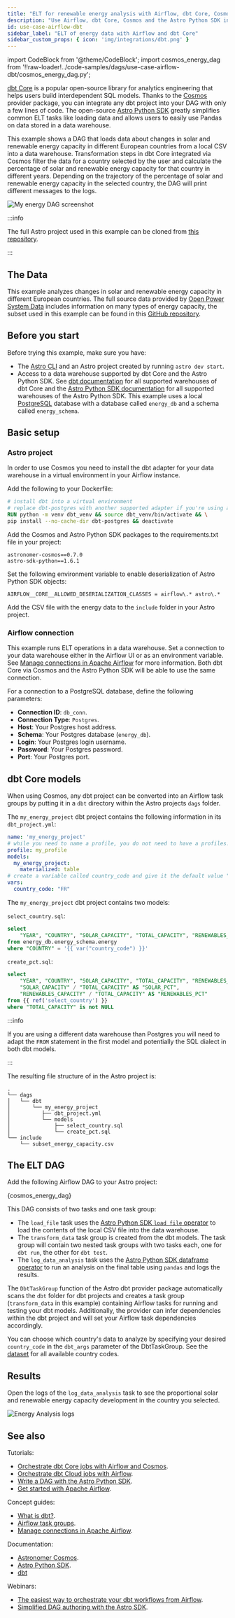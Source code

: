 ```yaml
---
title: "ELT for renewable energy analysis with Airflow, dbt Core, Cosmos and the Astro Python SDK"
description: "Use Airflow, dbt Core, Cosmos and the Astro Python SDK in an ELT pipeline to analyze energy data."
id: use-case-airflow-dbt
sidebar_label: "ELT of energy data with Airflow and dbt Core"
sidebar_custom_props: { icon: 'img/integrations/dbt.png' }
---
```


import CodeBlock from '@theme/CodeBlock';
import cosmos_energy_dag from '!!raw-loader!../code-samples/dags/use-case-airflow-dbt/cosmos_energy_dag.py';

[dbt Core](https://docs.getdbt.com/) is a popular open-source library for analytics engineering that helps users build interdependent SQL models. Thanks to the [Cosmos](https://astronomer.github.io/astronomer-cosmos/) provider package, you can integrate any dbt project into your DAG with only a few lines of code. The open-source [Astro Python SDK]((https://astro-sdk-python.readthedocs.io/en/stable/index.html)) greatly simplifies common ELT tasks like loading data and allows users to easily use Pandas on data stored in a data warehouse. 

This example shows a DAG that loads data about changes in solar and renewable energy capacity in different European countries from a local CSV into a data warehouse. Transformation steps in dbt Core integrated via Cosmos filter the data for a country selected by the user and calculate the percentage of solar and renewable energy capacity for that country in different years. Depending on the trajectory of the percentage of solar and renewable energy capacity in the selected country, the DAG will print different messages to the logs.
 

![My energy DAG screenshot](/img/examples/uc_dbt_my_energy_dag_screenshot.png)

:::info

The full Astro project used in this example can be cloned from [this repository](https://github.com/astronomer/astro-dbt-provider-tutorial-example). 

:::

## The Data

This example analyzes changes in solar and renewable energy capacity in different European countries. The full source data provided by [Open Power System Data](https://doi.org/10.25832/national_generation_capacity/2020-10-01) includes information on many types of energy capacity, the subset used in this example can be found in this [GitHub repository](https://github.com/astronomer/learn-tutorials-data/blob/main/subset_energy_capacity.csv).

## Before you start

Before trying this example, make sure you have:

- The [Astro CLI](https://docs.astronomer.io/astro/cli/overview) and an Astro project created by running `astro dev start`.
- Access to a data warehouse supported by dbt Core and the Astro Python SDK. See [dbt documentation](https://docs.getdbt.com/docs/supported-data-platforms) for all supported warehouses of dbt Core and the [Astro Python SDK documentation](https://astro-sdk-python.readthedocs.io/en/stable/supported_databases.html) for all supported warehouses of the Astro Python SDK. This example uses a local [PostgreSQL](https://www.postgresql.org/) database with a database called `energy_db` and a schema called `energy_schema`.

## Basic setup

### Astro project

In order to use Cosmos you need to install the dbt adapter for your data warehouse in a virtual environment in your Airflow instance. 

Add the following to your Dockerfile:

```Dockerfile
# install dbt into a virtual environment
# replace dbt-postgres with another supported adapter if you're using a different warehouse type
RUN python -m venv dbt_venv && source dbt_venv/bin/activate && \
pip install --no-cache-dir dbt-postgres && deactivate
```

Add the Cosmos and Astro Python SDK packages to the requirements.txt file in your project:

```text
astronomer-cosmos==0.7.0
astro-sdk-python==1.6.1
```

Set the following environment variable to enable deserialization of Astro Python SDK objects:

```text
AIRFLOW__CORE__ALLOWED_DESERIALIZATION_CLASSES = airflow\.* astro\.*
```

Add the CSV file with the energy data to the `include` folder in your Astro project.

### Airflow connection

This example runs ELT operations in a data warehouse. Set a connection to your data warehouse either in the Airflow UI or as an environment variable. See [Manage connections in Apache Airflow](connections.md) for more information. Both dbt Core via Cosmos and the Astro Python SDK will be able to use the same connection.

For a connection to a PostgreSQL database, define the following parameters:

- **Connection ID**: `db_conn`.
- **Connection Type**: `Postgres`.
- **Host**: Your Postgres host address.
- **Schema**: Your Postgres database (`energy_db`). 
- **Login**: Your Postgres login username.
- **Password**: Your Postgres password.
- **Port**: Your Postgres port.

## dbt Core models

When using Cosmos, any dbt project can be converted into an Airflow task groups by putting it in a `dbt` directory within the Astro projects `dags` folder.

The `my_energy_project` dbt project contains the following information in its `dbt_project.yml`:

```yml
name: 'my_energy_project'
# while you need to name a profile, you do not need to have a profiles.yml file defined when using Cosmos
profile: my_profile
models:
  my_energy_project:
    materialized: table
# create a variable called country_code and give it the default value "FR" (for France)
vars:
  country_code: "FR"
```

The `my_energy_project` dbt project contains two models:

`select_country.sql`:

```sql
select 
    "YEAR", "COUNTRY", "SOLAR_CAPACITY", "TOTAL_CAPACITY", "RENEWABLES_CAPACITY"
from energy_db.energy_schema.energy
where "COUNTRY" = '{{ var("country_code") }}'
```

`create_pct.sql`:

```sql
select 
    "YEAR", "COUNTRY", "SOLAR_CAPACITY", "TOTAL_CAPACITY", "RENEWABLES_CAPACITY",
    "SOLAR_CAPACITY" / "TOTAL_CAPACITY" AS "SOLAR_PCT",
    "RENEWABLES_CAPACITY" / "TOTAL_CAPACITY" AS "RENEWABLES_PCT"
from {{ ref('select_country') }}
where "TOTAL_CAPACITY" is not NULL
```

:::info

If you are using a different data warehouse than Postgres you will need to adapt the `FROM` statement in the first model and potentially the SQL dialect in both dbt models.

:::

The resulting file structure of in the Astro project is:

```text
.
└── dags
│   └── dbt
│       └── my_energy_project
│          ├── dbt_project.yml
│          └── models
│              ├── select_country.sql
│              └── create_pct.sql
└── include
    └── subset_energy_capacity.csv
```

## The ELT DAG

Add the following Airflow DAG to your Astro project:

<CodeBlock language="python">{cosmos_energy_dag}</CodeBlock>

This DAG consists of two tasks and one task group:

- The `load_file` task uses the [Astro Python SDK `load file` operator](https://astro-sdk-python.readthedocs.io/en/stable/astro/sql/operators/load_file.html) to load the contents of the local CSV file into the data warehouse.
- The `transform_data` task group is created from the dbt models. The task group will contain two nested task groups with two tasks each, one for `dbt run`, the other for `dbt test`.
- The `log_data_analysis` task uses the [Astro Python SDK dataframe operator](https://astro-sdk-python.readthedocs.io/en/stable/astro/sql/operators/dataframe.html) to run an analysis on the final table using `pandas` and logs the results.

The `DbtTaskGroup` function of the Astro dbt provider package automatically scans the `dbt` folder for dbt projects and creates a task group (`transform_data` in this example) containing Airflow tasks for running and testing your dbt models. Additionally, the provider can infer dependencies within the dbt project and will set your Airflow task dependencies accordingly.

You can choose which country's data to analyze by specifying your desired `country_code` in the `dbt_args` parameter of the DbtTaskGroup. See the [dataset](https://github.com/astronomer/learn-tutorials-data/blob/main/subset_energy_capacity.csv) for all available country codes.

## Results

Open the logs of the `log_data_analysis` task to see the proportional solar and renewable energy capacity development in the country you selected.

![Energy Analysis logs](/img/guides/cosmos_energy_analysis_logs.png)

## See also

Tutorials:

- [Orchestrate dbt Core jobs with Airflow and Cosmos](airflow-dbt.md).
- [Orchestrate dbt Cloud jobs with Airflow](airflow-dbt-cloud.md).
- [Write a DAG with the Astro Python SDK](astro-python-sdk.md).
- [Get started with Apache Airflow](get-started-with-airflow.md).

Concept guides:

- [What is dbt?](https://docs.getdbt.com/docs/introduction).
- [Airflow task groups](task-groups.md).
- [Manage connections in Apache Airflow](connections.md).

Documentation:

- [Astronomer Cosmos](https://astronomer.github.io/astronomer-cosmos/).
- [Astro Python SDK](https://astro-sdk-python.readthedocs.io/en/stable/index.html).
- [dbt](https://docs.getdbt.com/docs/)

Webinars:

- [The easiest way to orchestrate your dbt workflows from Airflow](https://www.astronomer.io/events/webinars/the-easiest-way-to-orchestrate-your-dbt-workflows-from-airflow/).
- [Simplified DAG authoring with the Astro SDK](https://www.astronomer.io/events/webinars/simplified-dag-authoring-with-the-astro-sdk/).